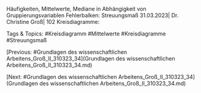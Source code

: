 Häufigkeiten, Mittelwerte, Mediane in 
Abhängigkeit von Gruppierungsvariablen
Fehlerbalken: Streuungsmaß
31.03.2023| Dr. Christine Groß| 102
Kreisdiagramme: 

   Tags & Topics:
   #Kreisdiagramm
   #Mittelwerte
   #Kreisdiagramme
   #Streuungsmaß

[Previous: #Grundlagen des wissenschaftlichen Arbeitens_Groß_II_310323_34](Grundlagen des wissenschaftlichen Arbeitens_Groß_II_310323_34.md)

[Next: #Grundlagen des wissenschaftlichen Arbeitens_Groß_II_310323_34](Grundlagen des wissenschaftlichen Arbeitens_Groß_II_310323_34.md)